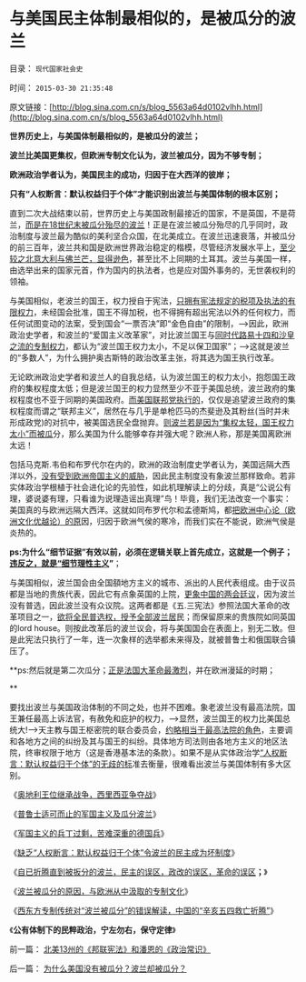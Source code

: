 # 与美国民主体制最相似的，是被瓜分的波兰

目录： `现代国家社会史` 

时间： `2015-03-30 21:35:48` 

原文链接：[http://blog.sina.com.cn/s/blog_5563a64d0102vlhh.html](http://blog.sina.com.cn/s/blog_5563a64d0102vlhh.html)

**世界历史上，与美国体制最相似的，是被瓜分的波兰；**

**波兰比美国更集权，但欧洲专制文化认为，波兰被瓜分，因为不够专制；**

**欧洲政治学者认为，美国民主的成功，归因于在大西洋的彼岸；**

**只有“人权断言：默认权益归于个体”才能识别出波兰与美国体制的根本区别；**

直到二次大战结束以前，世界历史上与美国政制最接近的国家，不是英国，不是荷兰，[而是在18世纪末被瓜分殆尽的波兰](../../../2015/3/27/被瓜分的波兰，民主的误区，政改的误区，革命的误区；.md)！正是在波兰被瓜分殆尽的几乎同时，政治制度与波兰最为酷似的美利坚合众国，在北美成立。在波兰迅速衰落，并被瓜分的前三百年，波兰共和国是欧洲世界政治稳定的楷模，尽管经济发展水平上，[至少较之北意大利与佛兰芒，显得逊色](../../../2015/3/1/荷兰资本主义经济的成长，资本剩余带动的“土地刚需”.md)，甚至比不上同期的土耳其。波兰与美国一样，由选举出来的国家元首，作为国内的执法者，也是应对国外事务的，无世袭权利的领袖。

与美国相似，老波兰的国王，权力授自于宪法，[只拥有宪法规定的税项及执法的有限权力](../../../2011/5/20/美国总统搞腐败很困难；“党父”杰克逊总统.md)，未经国会批准，国王不得加税，也不得拥有超出宪法以外的任何权力，而任何试图变动的法案，受到国会“一票否决”即“金色自由”的限制，——>因此，欧洲政治史学者，和波兰的“爱国主义改革家”，对比波兰国王与[同时代路易十四和沙皇之流的专制权力](../../../2015/3/12/希特勒的世界观，他和路易十四的四次世界大战.md)，都认为“波兰国王权力太小，不足以保卫国家”；——>这就是波兰的“多数人”，为什么拥护奥古斯特的政治改革主张，将其选为国王执行改革。

无论欧洲政治史学者和波兰人的自我总结，认为波兰国王的权力太小，抱怨国王政府的集权程度太低；但是波兰国王的权力显然至少不亚于美国总统，波兰政府的集权程度也不亚于同期的美国政府。[而美国联邦党执行的](../../../2015/1/10/进步分子的共同错误，南美独立运动的liberalism.md)，仅仅是追望波兰政府的集权程度而谓之“联邦主义”，居然在与几乎是单枪匹马的杰斐逊及其粉丝(当时并未形成政党)的对抗中，被美国选民全盘抛弃。[则波兰若是因为“集权太轻，国王权力太小”而被瓜](../../../2015/3/26/波兰迅速衰落，直到被瓜分的原因.md)分，那么美国为什么能够幸存并强大呢？欧洲人称，那是美国离欧洲太远！

包括马克斯.韦伯和布罗代尔在内的，欧洲的政治制度史学者认为，美国远隔大西洋以外，[没有受到欧洲帝国主义的威胁](../../../2015/3/15/普鲁士适可而止的军国主义及瓜分波兰.md)，因此民主制度没有象波兰那样致命。若非实体政治学根植于社会进化论的先验性，如此机理解读上的分歧，真是“公说公有理，婆说婆有理，只看谁为说理造谣出真理”鸟！毕竟，我们无法改变一个事实：美国真的与欧洲远隔大西洋。这就如同布罗代尔和孟德斯鸠，都[把欧洲中心论（欧洲文化优越论）的原](../../../2011/10/31/基督教沙文主义欧洲中心论和种族主义，都服务于殖民主义.md)因，归因于欧洲气侯的寒冷，而我们实在不能说，欧洲气侯是炎热的。

**ps:为什么“细节证据”有效以前，必须在逻辑关联上首先成立，这就是一个例子；[违反之，就是“细节理性主义](../../../2014/9/13/科学的世界观和方法论，与传统公知，逻辑冲突不可调和；.md)”**；

与美国相似，波兰国会由全国頟地方主义的城市、派出的人民代表组成。由于议员都是当地的贵族代表，因此它有点象英国的上院，[更象中国的两会廷议](../../../2013/3/5/两会廷议之东林作派的愚民，公害，奶粉和极大丰富.md)，因为波兰没有普选，因此波兰没有众议院。这两者都是《五.三宪法》参照法国大革命的改革项目之一，[欲将全民普选权，授予全部波兰居](../../../2013/3/5/两会廷议拷问“一人一票，全国普选”的动乱.md)民；而保留原来的贵族院如同英国的lord
house。则按此改革后的波兰议会，将与美国国会在表面上，别无二致。但是此宪法只执行了一年，连一次象样的选举都未来得及，就被普鲁士和俄国联合镇压了。

**ps:然后就是第二次瓜分；[正是法国大革命最激烈](../../../2013/1/10/革命仅仅是对旧制度的一个版本的结束，是旧制度的延续.md)，并在欧洲漫延的时期；

**

要找出波兰与美国政治体制的不同之处，也并不困难。象老波兰没有最高法院，国王兼任最高上诉法官，有赦免和庇护的权力，——>显然，波兰国王的权力比美国总统大!——>天主教与国王枢密院的联合委员会，[约略相当于最高法院的角色](../../../2012/7/1/美国高院裁决与医改无关，医改与美国法院无关.md)，主要调和各地方之间的纠纷及其与国王的纠纷。具体地方司法则由各地方主义的地区法院，终审权限于地方（这是香港基本法的条款）。如果不是从实体政治学[“人权断言：默认权益归于个体”的无歧的标](../../../2012/6/16/民主社会最根本的内核不是选举.md)准去衡量，很难看出波兰与美国体制有多大区别。

《[奥地利王位继承战争，西里西亚争夺战](../../../2015/3/14/奥地利王位继承战争，西里西亚争夺战.md)》

《[普鲁士适可而止的军国主义及瓜分波兰](../../../2015/3/15/普鲁士适可而止的军国主义及瓜分波兰.md)》

《[军国主义的兵丁过剩，苦难深重的德国兵](../../../2015/3/16/军国主义的兵丁过剩，苦难深重的德国兵；.md)》

《[缺乏“人权断言：默认权益归于个体”令波兰的民主成为坏制度](../../../2015/3/26/波兰迅速衰落，直到被瓜分的原因.md)》

《[自已折腾直到被扳分的波兰，民主的误区，政改的误区，革命的误区](../../../2015/3/27/被瓜分的波兰，民主的误区，政改的误区，革命的误区；.md)**；**》

《[波兰被瓜分的原因，与欧洲从中汲取的专制文化](../../../2015/3/28/波兰被瓜分的原因，与欧洲从中汲取的专制文化；.md)》

《[西东方专制传统对“波兰被瓜分”的错误解读，中国的“辛亥五四救亡折腾”](../../../2015/3/29/为什么美国没有被瓜分？波兰却被瓜分？.md)》

《**公有体制下的民粹政治，宁左勿右，保守定律**》

前一篇： [北美13州的《邦联宪法》和潘恩的《政治常识》](../../../2015/3/31/北美13州的《邦联宪法》和潘恩的《政治常识》.md)

后一篇： [为什么美国没有被瓜分？波兰却被瓜分？](../../../2015/3/29/为什么美国没有被瓜分？波兰却被瓜分？.md)

